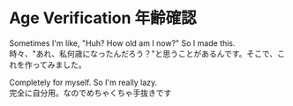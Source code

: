 # Age Verification 年齢確認
 Sometimes I'm like, "Huh? How old am I now?" So I made this.  
  時々、"あれ、私何歳になったんだろう？"と思うことがあるんです。そこで、これを作ってみました。  
  
Completely for myself. So I'm really lazy.  
完全に自分用。なのでめちゃくちゃ手抜きです  
